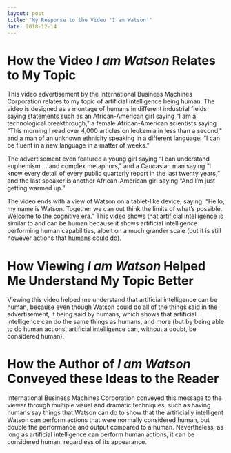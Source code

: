 ```yaml
---
layout: post
title: "My Response to the Video 'I am Watson'"
date: 2018-12-14
---
```


# How the Video *I am Watson* Relates to My Topic

This video advertisement by the International Business Machines Corporation relates to my topic of artificial intelligence being human.
The video is designed as a montage of humans in different industrial fields saying statements such as an African-American girl saying “I am a technological breakthrough,” a female African-American scientists saying “This morning I read over 4,000 articles on leukemia in less than a second," and a man of an unknown ethnicity speaking in a different language: “I can be fluent in a new language in a matter of weeks.”

The advertisement even featured a young girl saying “I can understand euphemism … and complex metaphors,” and a Caucasian man saying “I know every detail of every public quarterly report in the last twenty years,” and the last speaker is another African-American girl saying “And I’m just getting warmed up.”

The video ends with a view of Watson on a tablet-like device, saying: “Hello, my name is Watson.
Together we can out think the limits of what’s  possible. Welcome to the cognitive era.”
This video shows that artificial intelligence is similar to and can be human because it shows artificial intelligence performing human capabilities, albeit on a much grander scale (but it is still however actions that humans could do).

# How Viewing *I am Watson* Helped Me Understand My Topic Better

Viewing this video helped me understand that artificial intelligence can be human, because even though Watson could do all of the things said in the advertisement, it being said by humans, which shows that artificial intelligence can do the same things as humans, and more (but by being able to do human actions, artificial intelligence can, without a doubt, be considered human).

# How the Author of *I am Watson* Conveyed these Ideas to the Reader

International Business Machines Corporation conveyed this message to the viewer through multiple visual and dramatic techniques, such as having humans say things that Watson can do to show that the artificially intelligent Watson can perform actions that were normally considered human, but double the performance and output compared to a human.
Nevertheless, as long as artificial intelligence can perform human actions, it can be considered human, regardless of its appearance.
